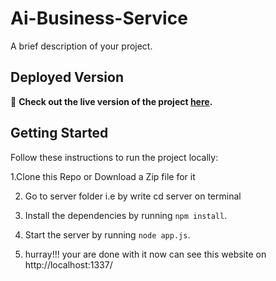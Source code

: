 # Ai-Business-Service

A brief description of your project.

## Deployed Version

🚀 **Check out the live version of the project [here](https://ai-services.onrender.com).**

## Getting Started

Follow these instructions to run the project locally:

1.Clone this Repo or Download a Zip file for it 

2.  Go to server folder i.e by write cd server on terminal

3. Install the dependencies by running `npm install`.

4. Start the server by running `node app.js`.

5. hurray!!! your are done with it now can see this website on http://localhost:1337/

